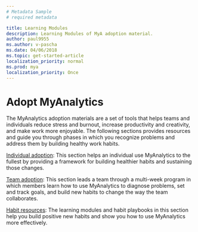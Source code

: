 ```yaml
---
# Metadata Sample
# required metadata

title: Learning Modules
description: Learning Modules of MyA adoption material. 
author: paul9955
ms.author: v-pascha
ms.date: 04/06/2018
ms.topic: get-started-article
localization_priority: normal 
ms.prod: mya
localization_priority: Once
---
```


# Adopt MyAnalytics

The MyAnalytics adoption materials are a set of tools that helps teams and individuals reduce stress and burnout, increase productivity and creativity, and make work more enjoyable. The following sections provides resources and guide you through phases in which you recognize problems and address them by building healthy work habits. 

  [Individual adoption](Indiv-adopt-get-started.md): This section helps an individual use MyAnalytics to the fullest by providing a framework for building healthier habits and sustaining those changes.

  [Team adoption](Team-adopt-intro.md): This section leads a team through a multi-week program in which members learn how to use MyAnalytics to diagnose problems, set and track goals, and build new habits to change the way the team collaborates.
 
  [Habit resources](Adopt-Learning-Modules.md): The learning modules and habit playbooks in this section help you build positive new habits and show you how to use MyAnalytics more effectively. 